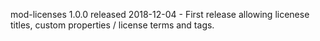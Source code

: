 
mod-licenses 1.0.0 released 2018-12-04 - First release allowing licenese titles, custom properties / license terms and tags.
